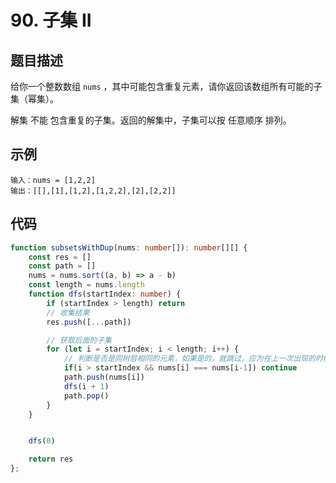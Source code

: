# 90. 子集 II

## 题目描述

给你一个整数数组 `nums` ，其中可能包含重复元素，请你返回该数组所有可能的子集（幂集）。

解集 不能 包含重复的子集。返回的解集中，子集可以按 任意顺序 排列。

## 示例

```text
输入：nums = [1,2,2]
输出：[[],[1],[1,2],[1,2,2],[2],[2,2]]
```

## 代码

```ts
function subsetsWithDup(nums: number[]): number[][] {
    const res = []
    const path = []
    nums = nums.sort((a, b) => a - b)
    const length = nums.length
    function dfs(startIndex: number) {
        if (startIndex > length) return
        // 收集结果
        res.push([...path])

        // 获取后面的子集
        for (let i = startIndex; i < length; i++) {
            // 判断是否是同树层相同的元素，如果是的，就跳过，应为在上一次出现的时候的，回溯过程已经包括
            if(i > startIndex && nums[i] === nums[i-1]) continue
            path.push(nums[i])
            dfs(i + 1)
            path.pop()
        }
    }


    dfs(0)

    return res
};
```
